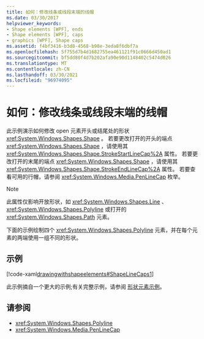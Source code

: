 ```yaml
---
title: 如何：修改线条或线段末端的线帽
ms.date: 03/30/2017
helpviewer_keywords:
- Shape elements [WPF], ends
- Shape elements [WPF], caps
- graphics [WPF], Shape caps
ms.assetid: f4bf3416-b3d8-4568-b98e-3eda8f6dbf7a
ms.openlocfilehash: 5f755d7b4d1682755ea461121f91c0666d450ad1
ms.sourcegitcommit: bf5dd80f4d7b202afa90e90d1148402c5474d826
ms.translationtype: MT
ms.contentlocale: zh-CN
ms.lasthandoff: 03/30/2021
ms.locfileid: "96974095"
---
```

# <a name="how-to-modify-the-cap-at-the-end-of-a-line-or-segment"></a>如何：修改线条或线段末端的线帽
此示例演示如何修改 open 元素开头或结尾处的形状 <xref:System.Windows.Shapes.Shape> 。 若要更改打开的开头的端点 <xref:System.Windows.Shapes.Shape> ，请使用其 <xref:System.Windows.Shapes.Shape.StrokeStartLineCap%2A> 属性。 若要更改打开的末尾的端点 <xref:System.Windows.Shapes.Shape> ，请使用其 <xref:System.Windows.Shapes.Shape.StrokeEndLineCap%2A> 属性。 若要查看可用的行帽，请参阅 <xref:System.Windows.Media.PenLineCap> 枚举。  
  
> [!NOTE]
> 此属性仅影响开放形状，如 <xref:System.Windows.Shapes.Line> 、 <xref:System.Windows.Shapes.Polyline> 或打开的 <xref:System.Windows.Shapes.Path> 元素。  
  
 下面的示例绘制四个 <xref:System.Windows.Shapes.Polyline> 元素，并在每个元素的两端使用一组不同的形状。  
  
## <a name="example"></a>示例  
 [!code-xaml[drawingwithshapeelements#ShapeLineCaps1](~/samples/snippets/csharp/VS_Snippets_Wpf/DrawingWithShapeElements/CS/linecapsandjoinsexample.xaml#shapelinecaps1)]  
  
 此示例摘自一个更大的示例;有关完整示例，请参阅 [形状元素示例](https://github.com/Microsoft/WPF-Samples/tree/master/Graphics/ShapeElements)。  
  
## <a name="see-also"></a>请参阅

- <xref:System.Windows.Shapes.Polyline>
- <xref:System.Windows.Media.PenLineCap>
